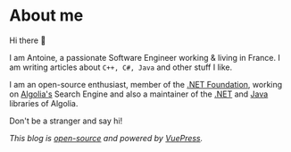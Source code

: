# About me

Hi there 👋

I am Antoine, a passionate Software Engineer working & living in France.
I am writing articles about `C++, C#, Java` and other stuff I like.

I am an open-source enthusiast, member of the [.NET Foundation](https://dotnetfoundation.org/), working on [Algolia's](https://www.algolia.com/) Search Engine and also a maintainer of the [.NET](https://github.com/algolia/algoliasearch-client-csharp) and [Java](https://github.com/algolia/algoliasearch-client-java-2) libraries of Algolia.

Don't be a stranger and say hi!

*This blog is [open-source](https://github.com/Ant-hem/ant-hem.github.io) and powered by [VuePress](https://vuepress.vuejs.org/).*
